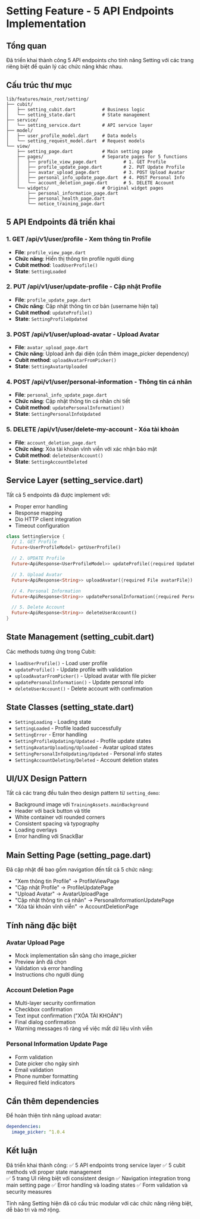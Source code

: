 # Setting Feature - 5 API Endpoints Implementation

## Tổng quan

Đã triển khai thành công 5 API endpoints cho tính năng Setting với các trang riêng biệt để quản lý các chức năng khác nhau.

## Cấu trúc thư mục

```
lib/features/main_root/setting/
├── cubit/
│   ├── setting_cubit.dart          # Business logic
│   └── setting_state.dart          # State management
├── service/
│   └── setting_service.dart        # API service layer
├── model/
│   ├── user_profile_model.dart     # Data models
│   └── setting_request_model.dart  # Request models
└── view/
    ├── setting_page.dart           # Main setting page
    ├── pages/                      # Separate pages for 5 functions
    │   ├── profile_view_page.dart          # 1. GET Profile
    │   ├── profile_update_page.dart        # 2. PUT Update Profile
    │   ├── avatar_upload_page.dart         # 3. POST Upload Avatar
    │   ├── personal_info_update_page.dart  # 4. POST Personal Info
    │   └── account_deletion_page.dart      # 5. DELETE Account
    └── widgets/                    # Original widget pages
        ├── personal_information_page.dart
        ├── personal_health_page.dart
        └── notice_training_page.dart
```

## 5 API Endpoints đã triển khai

### 1. GET /api/v1/user/profile - Xem thông tin Profile

- **File**: `profile_view_page.dart`
- **Chức năng**: Hiển thị thông tin profile người dùng
- **Cubit method**: `loadUserProfile()`
- **State**: `SettingLoaded`

### 2. PUT /api/v1/user/update-profile - Cập nhật Profile

- **File**: `profile_update_page.dart`
- **Chức năng**: Cập nhật thông tin cơ bản (username hiện tại)
- **Cubit method**: `updateProfile()`
- **State**: `SettingProfileUpdated`

### 3. POST /api/v1/user/upload-avatar - Upload Avatar

- **File**: `avatar_upload_page.dart`
- **Chức năng**: Upload ảnh đại diện (cần thêm image_picker dependency)
- **Cubit method**: `uploadAvatarFromPicker()`
- **State**: `SettingAvatarUploaded`

### 4. POST /api/v1/user/personal-information - Thông tin cá nhân

- **File**: `personal_info_update_page.dart`
- **Chức năng**: Cập nhật thông tin cá nhân chi tiết
- **Cubit method**: `updatePersonalInformation()`
- **State**: `SettingPersonalInfoUpdated`

### 5. DELETE /api/v1/user/delete-my-account - Xóa tài khoản

- **File**: `account_deletion_page.dart`
- **Chức năng**: Xóa tài khoản vĩnh viễn với xác nhận bảo mật
- **Cubit method**: `deleteUserAccount()`
- **State**: `SettingAccountDeleted`

## Service Layer (setting_service.dart)

Tất cả 5 endpoints đã được implement với:

- Proper error handling
- Response mapping
- Dio HTTP client integration
- Timeout configuration

```dart
class SettingService {
  // 1. GET Profile
  Future<UserProfileModel> getUserProfile()

  // 2. UPDATE Profile
  Future<ApiResponse<UserProfileModel>> updateProfile({required UpdateProfileRequest request})

  // 3. Upload Avatar
  Future<ApiResponse<String>> uploadAvatar({required File avatarFile})

  // 4. Personal Information
  Future<ApiResponse<String>> updatePersonalInformation({required PersonalInformationRequest request})

  // 5. Delete Account
  Future<ApiResponse<String>> deleteUserAccount()
}
```

## State Management (setting_cubit.dart)

Các methods tương ứng trong Cubit:

- `loadUserProfile()` - Load user profile
- `updateProfile()` - Update profile with validation
- `uploadAvatarFromPicker()` - Upload avatar with file picker
- `updatePersonalInformation()` - Update personal info
- `deleteUserAccount()` - Delete account with confirmation

## State Classes (setting_state.dart)

- `SettingLoading` - Loading state
- `SettingLoaded` - Profile loaded successfully
- `SettingError` - Error handling
- `SettingProfileUpdating/Updated` - Profile update states
- `SettingAvatarUploading/Uploaded` - Avatar upload states
- `SettingPersonalInfoUpdating/Updated` - Personal info states
- `SettingAccountDeleting/Deleted` - Account deletion states

## UI/UX Design Pattern

Tất cả các trang đều tuân theo design pattern từ `setting_demo`:

- Background image với `TrainingAssets.mainBackground`
- Header với back button và title
- White container với rounded corners
- Consistent spacing và typography
- Loading overlays
- Error handling với SnackBar

## Main Setting Page (setting_page.dart)

Đã cập nhật để bao gồm navigation đến tất cả 5 chức năng:

- "Xem thông tin Profile" → ProfileViewPage
- "Cập nhật Profile" → ProfileUpdatePage
- "Upload Avatar" → AvatarUploadPage
- "Cập nhật thông tin cá nhân" → PersonalInformationUpdatePage
- "Xóa tài khoản vĩnh viễn" → AccountDeletionPage

## Tính năng đặc biệt

### Avatar Upload Page

- Mock implementation sẵn sàng cho image_picker
- Preview ảnh đã chọn
- Validation và error handling
- Instructions cho người dùng

### Account Deletion Page

- Multi-layer security confirmation
- Checkbox confirmation
- Text input confirmation ("XÓA TÀI KHOẢN")
- Final dialog confirmation
- Warning messages rõ ràng về việc mất dữ liệu vĩnh viễn

### Personal Information Update Page

- Form validation
- Date picker cho ngày sinh
- Email validation
- Phone number formatting
- Required field indicators

## Cần thêm dependencies

Để hoàn thiện tính năng upload avatar:

```yaml
dependencies:
  image_picker: ^1.0.4
```

## Kết luận

Đã triển khai thành công:
✅ 5 API endpoints trong service layer
✅ 5 cubit methods với proper state management  
✅ 5 trang UI riêng biệt với consistent design
✅ Navigation integration trong main setting page
✅ Error handling và loading states
✅ Form validation và security measures

Tính năng Setting hiện đã có cấu trúc modular với các chức năng riêng biệt, dễ bảo trì và mở rộng.
